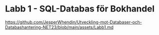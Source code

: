 # Labb 1 - SQL-Databas för Bokhandel

https://github.com/JesperWhendin/Utveckling-mot-Databaser-och-Databashantering-NET23/blob/main/assets/Labb1.md
